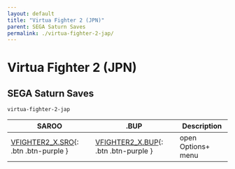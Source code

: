 ```yaml
---
layout: default
title: "Virtua Fighter 2 (JPN)"
parent: SEGA Saturn Saves
permalink: ./virtua-fighter-2-jap/
---
```

# Virtua Fighter 2 (JPN)

## SEGA Saturn Saves

`virtua-fighter-2-jap`

| SAROO | .BUP | Description |
|------|----------|-------------|
| [VFIGHTER2_X.SRO](VFIGHTER2_X.SRO){: .btn .btn-purple } | [VFIGHTER2_X.BUP](VFIGHTER2_X.BUP){: .btn .btn-purple } | open Options+ menu |
